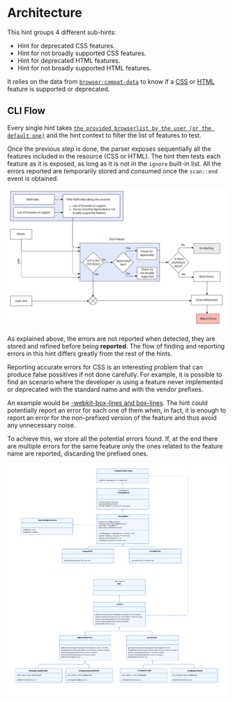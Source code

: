 # Architecture

This hint groups 4 different sub-hints:

* Hint for deprecated CSS features.
* Hint for not broadly supported CSS features.
* Hint for deprecated HTML features.
* Hint for not broadly supported HTML features.

It relies on the data from [`browser-compat-data`][browser-compat-data] to
know if a [CSS][browser-compat-data-css] or [HTML][browser-compat-data-html]
feature is supported or deprecated.

## CLI Flow

Every single hint takes [`the provided browserlist by the user (or the default
one)`][browser-context] and the hint context to filter the list of features to
test.

Once the previous step is done, the parser exposes sequentially all the features
included in the resource (CSS or HTML). The hint then tests each feature as it is
exposed, as long as it is not in the `ignore` built-in list. All the errors
reported are temporarily stored and consumed once the `scan::end` event is
obtained.

[![Compat API hint's architecture][architecture]][architecture]

As explained above, the errors are not reported when detected, they are stored
and refined before being **reported**. The flow of finding and reporting errors
in this hint differs greatly from the rest of the hints.

Reporting accurate errors for CSS is an interesting problem that can produce
false possitives if not done carefully. For example, it is possible to find an
scenario where the developer is using a feature never implemented or deprecated
with the standard name and with the vendor prefixes.

An example would be [-webkit-box-lines and box-lines][mdn-box-lines]. The hint
could potentially report an error for each one of them when, in fact, it is
enough to report an error for the non-prefixed version of the feature and thus
avoid any unnecessary noise.

To achieve this, we store all the potential errors found. If, at the end there
are multiple errors for the same feature only the ones related to the feature
name are reported, discarding the prefixed ones.

[![Class inheritance diagram][class-inheritance-diagram]][class-inheritance-diagram]

<!-- Link labels: -->

[browser-compat-data]: https://github.com/mdn/browser-compat-data
[browser-compat-data-css]: https://github.com/mdn/browser-compat-data/tree/master/css
[browser-compat-data-html]: https://github.com/mdn/browser-compat-data/tree/master/html
[browser-context]: https://webhint.io/docs/user-guide/configuring-webhint/browser-context
[mdn-box-lines]: https://developer.mozilla.org/en-US/docs/Web/CSS/box-lines
[architecture]: images/architecture.png
[class-inheritance-diagram]: images/uml.png
